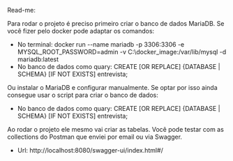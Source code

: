 Read-me:

Para rodar o projeto é preciso primeiro criar o banco de dados MariaDB. Se você fizer pelo docker pode adaptar os comandos:
- No terminal: docker run --name mariadb -p 3306:3306 -e MYSQL_ROOT_PASSWORD=admin -v C:\docker_image:/var/lib/mysql -d mariadb:latest
- No banco de dados como quary: CREATE [OR REPLACE] {DATABASE | SCHEMA} [IF NOT EXISTS] entrevista;


Ou instalar o MariaDB e configurar manualmente. Se optar por isso ainda consegue usar o script para criar o banco de dados:
- No banco de dados como quary: CREATE [OR REPLACE] {DATABASE | SCHEMA} [IF NOT EXISTS] entrevista;


Ao rodar o projeto ele mesmo vai criar as tabelas. Você pode testar com as collections do Postman que enviei por email ou via Swagger.
- Url: http://localhost:8080/swagger-ui/index.html#/
